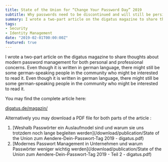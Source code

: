 ```yaml
---
title: State of the Union for “Change Your Password Day” 2019
subtitle: Why passwords need to be discontinued and will still be persisting
summary: I wrote a two-part article on the digatus magazine to share thoughts about modern password management for both personal and professional concerns (german language only).
tags:
- Security
- Identity Management
date: "2019-02-01T00:00:00Z"
featured: true
---
```


I wrote a two-part article on the digatus magazine to share thoughts about modern password management for both personal and professional concerns. Even though it is written in german language, there might still be some german-speaking people in the community who might be interested to read it.
Even though it is written in german language, there might still be some german-speaking people in the community who might be interested to read it.

You may find the complete article here:

[digatus.de/magazin/](https://digatus.de/weshalb-passwoerter-ein-auslaufmodel-sind-und-warum-sie-uns-trotzdem-noch-lange-begleiten-werden/)

Alternatively you may download a PDF file for both parts of the article :

1. [Weshalb Passwörter ein Auslaufmodel sind und warum sie uns trotzdem noch lange begleiten werden](/download/publication/State of the Union zum Aendere-Dein-Passwort-Tag 2019 - digatus.pdf)
2. [Modernes Passwort Management in Unternehmen und warum Passwörter weniger wichtig werden](/download/publication/State of the Union zum Aendere-Dein-Passwort-Tag 2019 - Teil 2 - digatus.pdf)
